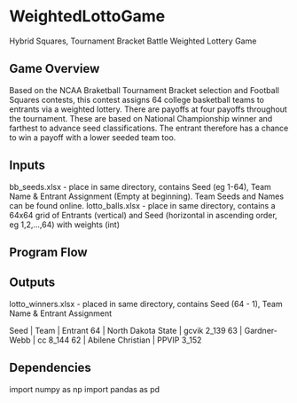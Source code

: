 # WeightedLottoGame
Hybrid Squares, Tournament Bracket Battle Weighted Lottery Game 

## Game Overview
Based on the NCAA Braketball Tournament Bracket selection and Football Squares contests, this contest assigns 64 college basketball teams to entrants via a weighted lottery. There are payoffs at four payoffs throughout the tournament. These are based on National Championship winner and farthest to advance seed classifications. The entrant therefore has a chance to win a payoff with a lower seeded team too.

## Inputs
bb_seeds.xlsx - place in same directory, contains Seed (eg 1-64), Team Name & Entrant Assignment (Empty at beginning). Team Seeds and Names can be found online.
lotto_balls.xlsx - place in same directory, contains a 64x64 grid of Entrants (vertical) and Seed (horizontal in ascending order, eg 1,2,...,64) with weights (int)

## Program Flow


## Outputs
lotto_winners.xlsx - placed in same directory, contains Seed (64 - 1), Team Name & Entrant Assignment

Seed    |  Team   |  Entrant
64 | North Dakota State | gcvik 2_139
63 |       Gardner-Webb  |   cc 8_144
62 |   Abilene Christian | PPVIP 3_152





## Dependencies
import numpy as np
import pandas as pd
